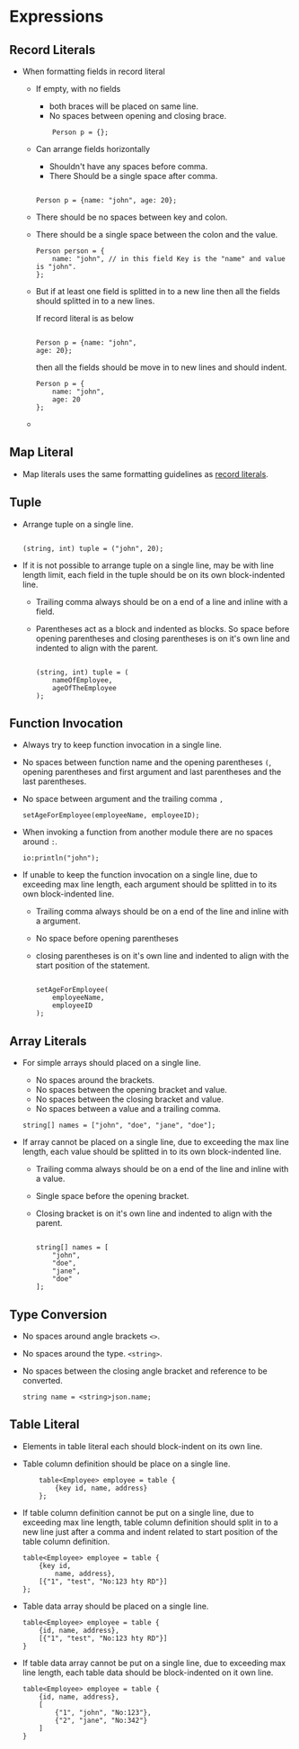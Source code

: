 # Expressions

## Record Literals

* When formatting fields in record literal 
    - If empty, with no fields
      - both braces will be placed on same line.
      - No spaces between opening and closing brace.
      
      ```ballerina
          Person p = {};
      ```
      
    - Can arrange fields horizontally 
      - Shouldn't have any spaces before comma.
      - There Should be a single space after comma.
      
      ```ballerina
      
      Person p = {name: "john", age: 20}; 
      
      ``` 
    - There should be no spaces between key and colon.
    - There should be a single space between the colon and the value.
            
      ```ballerina
      Person person = {
          name: "john", // in this field Key is the "name" and value is "john".
      };
      ```
    - But if at least one field is splitted in to a new line then all the fields should splitted in to a new lines.
      
      If record literal is as below
      
      ```ballerina
      
      Person p = {name: "john",
      age: 20}; 
      
      ``` 
      then all the fields should be move in to new lines and should indent.
      
      ```ballerina
      Person p = {
          name: "john",
          age: 20
      };
      ```
    - 
## Map Literal

* Map literals uses the same formatting guidelines as [record literals](#record-literals). 

## Tuple

* Arrange tuple on a single line.

  ```ballerina

  (string, int) tuple = ("john", 20);

  ```
* If it is not possible to arrange tuple on a single line, may be with line length limit,
  each field in the tuple should be on its own block-indented line.
  
  - Trailing comma always should be on a end of a line and inline with a field.
  - Parentheses act as a block and indented as blocks. So space before opening parentheses
    and closing parentheses is on it's own line and indented to align with the parent.
  
    ```ballerina
  
    (string, int) tuple = (
        nameOfEmployee,
        ageOfTheEmployee
    );
  
    ```
## Function Invocation

* Always try to keep function invocation in a single line.
* No spaces between function name and the opening parentheses `(`,
  opening parentheses and first argument and last parentheses and the last parentheses.
* No space between argument and the trailing comma `,`

  ```ballerina
  setAgeForEmployee(employeeName, employeeID);
  ```
* When invoking a function from another module there are no spaces around `:`.
  
  ```ballerina
  io:println("john");
  ```
  
* If unable to keep the function invocation on a single line, due to exceeding max line length,
  each argument should be splitted in to its own block-indented line.
  
  - Trailing comma always should be on a end of the line and inline with a argument.
  - No space before opening parentheses
  - closing parentheses is on it's own line and indented to align with the start 
    position of the statement.
    
    ```ballerina
    
    setAgeForEmployee(
        employeeName,
        employeeID
    );
    
    ```
## Array Literals

* For simple arrays should placed on a single line.
  - No spaces around the brackets.
  - No spaces between the opening bracket and value.
  - No spaces between the closing bracket and value.
  - No spaces between a value and a trailing comma.
  
  ```ballerina
  string[] names = ["john", "doe", "jane", "doe"];
  ```
* If array cannot be placed on a single line, due to exceeding the max line length,
  each value should be splitted in to its own block-indented line.
  
  - Trailing comma always should be on a end of the line and inline with a value.
  - Single space before the opening bracket.
  - Closing bracket is on it's own line and indented to align with the parent.
    
    ```ballerina
    
    string[] names = [
        "john",
        "doe",
        "jane",
        "doe"
    ];
    
    ```
## Type Conversion

* No spaces around angle brackets `<>`.
* No spaces around the type. `<string>`.
* No spaces between the closing angle bracket and reference to be converted.

  ```ballerina
  string name = <string>json.name;
  ```
## Table Literal
* Elements in table literal each should block-indent on its own line.
* Table column definition should be place on a single line.
  
  ```ballerina
      table<Employee> employee = table {
          {key id, name, address}
      };
  ```
* If table column definition cannot be put on a single line, due to exceeding max line length,
  table column definition should split in to a new line just after a comma and indent related 
  to start position of the table column definition.
  
  ```ballerina
  table<Employee> employee = table {
      {key id,
          name, address},
      [{"1", "test", "No:123 hty RD"}]
  };
  ```
  
* Table data array should be placed on a single line. 
  
  ```ballerina
  table<Employee> employee = table {
      {id, name, address},
      [{"1", "test", "No:123 hty RD"}]
  }
  ```
* If table data array cannot be put on a single line, due to exceeding max line length,
  each table data should be block-indented on it own line.
  
  ```ballerina
  table<Employee> employee = table {
      {id, name, address},
      [
          {"1", "john", "No:123"},
          {"2", "jane", "No:342"}
      ]
  }
  ```
